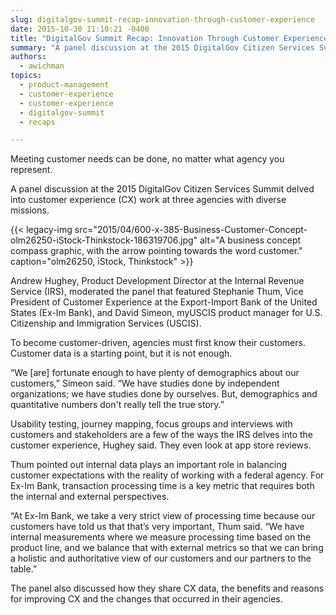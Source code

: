 ```yaml
---
slug: digitalgov-summit-recap-innovation-through-customer-experience
date: 2015-10-30 11:10:21 -0400
title: "DigitalGov Summit Recap: Innovation Through Customer Experience"
summary: "A panel discussion at the 2015 DigitalGov Citizen Services Summit delved into customer experience (CX) work at three agencies with diverse missions."
authors:
  - awichman
topics:
  - product-management
  - customer-experience
  - customer-experience
  - digitalgov-summit
  - recaps

---
```


Meeting customer needs can be done, no matter what agency you represent.

A panel discussion at the 2015 DigitalGov Citizen Services Summit delved into customer experience (CX) work at three agencies with diverse missions.

{{< legacy-img src="2015/04/600-x-385-Business-Customer-Concept-olm26250-iStock-Thinkstock-186319706.jpg" alt="A business concept compass graphic, with the arrow pointing towards the word customer." caption="olm26250, iStock, Thinkstock" >}}

Andrew Hughey, Product Development Director at the Internal Revenue Service (IRS), moderated the panel that featured Stephanie Thum, Vice President of Customer Experience at the Export-Import Bank of the United States (Ex-Im Bank), and David Simeon, myUSCIS product manager for U.S. Citizenship and Immigration Services (USCIS).

To become customer-driven, agencies must first know their customers. Customer data is a starting point, but it is not enough.

“We [are] fortunate enough to have plenty of demographics about our customers,” Simeon said. “We have studies done by independent organizations; we have studies done by ourselves. But, demographics and quantitative numbers don't really tell the true story.”

Usability testing, journey mapping, focus groups and interviews with customers and stakeholders are a few of the ways the IRS delves into the customer experience, Hughey said. They even look at app store reviews.

Thum pointed out internal data plays an important role in balancing customer expectations with the reality of working with a federal agency. For Ex-Im Bank, transaction processing time is a key metric that requires both the internal and external perspectives.

“At Ex-Im Bank, we take a very strict view of processing time because our customers have told us that that&#8217;s very important, Thum said. “We have internal measurements where we measure processing time based on the product line, and we balance that with external metrics so that we can bring a holistic and authoritative view of our customers and our partners to the table.”

The panel also discussed how they share CX data, the benefits and reasons for improving CX and the changes that occurred in their agencies.
